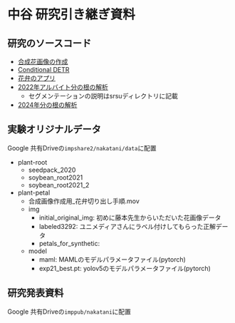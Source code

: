 # 中谷 研究引き継ぎ資料

## 研究のソースコード
* [合成花画像の作成](https://github.com/opu-imp/create_syntheic_flower_img)
* [Conditional DETR](https://github.com/opu-imp/PrivateConditionalDETR) 
* [花弁のアプリ](https://github.com/opu-imp/flw_app)
* [2022年アルバイト分の根の解析](https://github.com/opu-imp/plant-root-2022)
  * セグメンテーションの説明はsrsuディレクトリに記載
* [2024年分の根の解析](https://github.com/opu-imp/plant-root-2024)

## 実験オリジナルデータ
Google 共有Driveの`impshare2/nakatani/data`に配置
* plant-root
    * seedpack_2020
    * soybean_root2021
    * soybean_root2021_2
* plant-petal
    * 合成画像作成用_花弁切り出し手順.mov
    * img
        * initial_original_img: 初めに藤本先生からいただいた花画像データ
        * labeled3292: ユニメディアさんにラベル付けしてもらった正解データ
        * petals_for_synthetic: 
    * model
        * maml: MAMLのモデルパラメータファイル(pytorch)
        * exp21_best.pt: yolov5のモデルパラメータファイル(pytorch)

## 研究発表資料
Google 共有Driveの`imppub/nakatani`に配置
